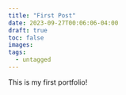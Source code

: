 ```yaml
---
title: "First Post"
date: 2023-09-27T00:06:06-04:00
draft: true
toc: false
images:
tags: 
  - untagged
---
```

This is my first portfolio!
